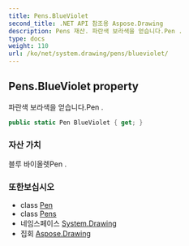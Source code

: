 ```yaml
---
title: Pens.BlueViolet
second_title: .NET API 참조용 Aspose.Drawing
description: Pens 재산. 파란색 보라색을 얻습니다.Pen .
type: docs
weight: 110
url: /ko/net/system.drawing/pens/blueviolet/
---
```

## Pens.BlueViolet property

파란색 보라색을 얻습니다.Pen .

```csharp
public static Pen BlueViolet { get; }
```

### 자산 가치

블루 바이올렛Pen .

### 또한보십시오

* class [Pen](../../pen/)
* class [Pens](../)
* 네임스페이스 [System.Drawing](../../pens/)
* 집회 [Aspose.Drawing](../../../)



